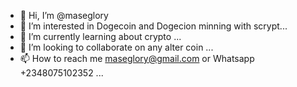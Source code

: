 - 👋 Hi, I’m @maseglory
- 👀 I’m interested in Dogecoin and Dogecion minning with scrypt...
- 🌱 I’m currently learning about crypto ...
- 💞️ I’m looking to collaborate on any alter coin ...
- 📫 How to reach me maseglory@gmail.com or Whatsapp +2348075102352 ...

<!---
maseglory/maseglory is a ✨ special ✨ repository because its `README.md` (this file) appears on your GitHub profile.
You can click the Preview link to take a look at your changes.
--->
